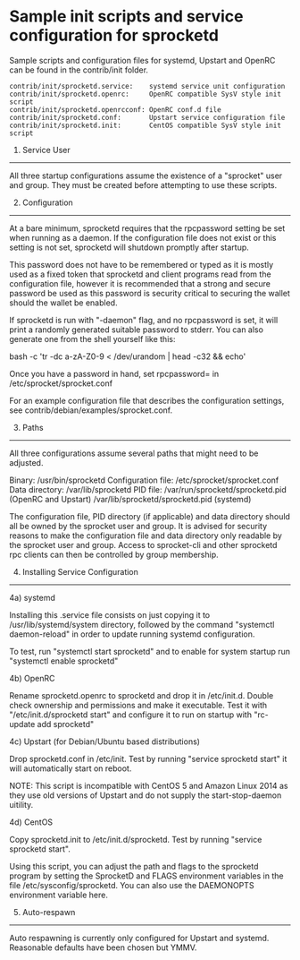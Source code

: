 Sample init scripts and service configuration for sprocketd
==========================================================

Sample scripts and configuration files for systemd, Upstart and OpenRC
can be found in the contrib/init folder.

    contrib/init/sprocketd.service:    systemd service unit configuration
    contrib/init/sprocketd.openrc:     OpenRC compatible SysV style init script
    contrib/init/sprocketd.openrcconf: OpenRC conf.d file
    contrib/init/sprocketd.conf:       Upstart service configuration file
    contrib/init/sprocketd.init:       CentOS compatible SysV style init script

1. Service User
---------------------------------

All three startup configurations assume the existence of a "sprocket" user
and group.  They must be created before attempting to use these scripts.

2. Configuration
---------------------------------

At a bare minimum, sprocketd requires that the rpcpassword setting be set
when running as a daemon.  If the configuration file does not exist or this
setting is not set, sprocketd will shutdown promptly after startup.

This password does not have to be remembered or typed as it is mostly used
as a fixed token that sprocketd and client programs read from the configuration
file, however it is recommended that a strong and secure password be used
as this password is security critical to securing the wallet should the
wallet be enabled.

If sprocketd is run with "-daemon" flag, and no rpcpassword is set, it will
print a randomly generated suitable password to stderr.  You can also
generate one from the shell yourself like this:

bash -c 'tr -dc a-zA-Z0-9 < /dev/urandom | head -c32 && echo'

Once you have a password in hand, set rpcpassword= in /etc/sprocket/sprocket.conf

For an example configuration file that describes the configuration settings,
see contrib/debian/examples/sprocket.conf.

3. Paths
---------------------------------

All three configurations assume several paths that might need to be adjusted.

Binary:              /usr/bin/sprocketd
Configuration file:  /etc/sprocket/sprocket.conf
Data directory:      /var/lib/sprocketd
PID file:            /var/run/sprocketd/sprocketd.pid (OpenRC and Upstart)
                     /var/lib/sprocketd/sprocketd.pid (systemd)

The configuration file, PID directory (if applicable) and data directory
should all be owned by the sprocket user and group.  It is advised for security
reasons to make the configuration file and data directory only readable by the
sprocket user and group.  Access to sprocket-cli and other sprocketd rpc clients
can then be controlled by group membership.

4. Installing Service Configuration
-----------------------------------

4a) systemd

Installing this .service file consists on just copying it to
/usr/lib/systemd/system directory, followed by the command
"systemctl daemon-reload" in order to update running systemd configuration.

To test, run "systemctl start sprocketd" and to enable for system startup run
"systemctl enable sprocketd"

4b) OpenRC

Rename sprocketd.openrc to sprocketd and drop it in /etc/init.d.  Double
check ownership and permissions and make it executable.  Test it with
"/etc/init.d/sprocketd start" and configure it to run on startup with
"rc-update add sprocketd"

4c) Upstart (for Debian/Ubuntu based distributions)

Drop sprocketd.conf in /etc/init.  Test by running "service sprocketd start"
it will automatically start on reboot.

NOTE: This script is incompatible with CentOS 5 and Amazon Linux 2014 as they
use old versions of Upstart and do not supply the start-stop-daemon uitility.

4d) CentOS

Copy sprocketd.init to /etc/init.d/sprocketd. Test by running "service sprocketd start".

Using this script, you can adjust the path and flags to the sprocketd program by
setting the SprocketD and FLAGS environment variables in the file
/etc/sysconfig/sprocketd. You can also use the DAEMONOPTS environment variable here.

5. Auto-respawn
-----------------------------------

Auto respawning is currently only configured for Upstart and systemd.
Reasonable defaults have been chosen but YMMV.

